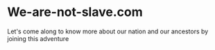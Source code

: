 # We-are-not-slave.com
Let's come along to know more about our nation and our ancestors by joining this adventure

